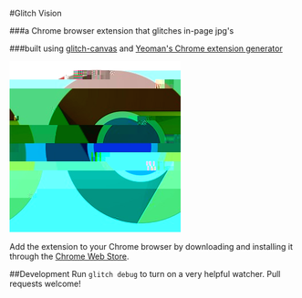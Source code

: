 #Glitch Vision

###a Chrome browser extension that glitches in-page jpg's

###built using [glitch-canvas](https://github.com/snorpey/glitch-canvas) and [Yeoman's Chrome extension generator](https://github.com/yeoman/generator-chrome-extension)

![glitch-vision logo](app/images/glitch-vision-logo.png)

Add the extension to your Chrome browser by downloading and installing it through the [Chrome Web Store](https://chrome.google.com/webstore/category/extensions). 


##Development
Run `glitch debug` to turn on a very helpful watcher.
Pull requests welcome!